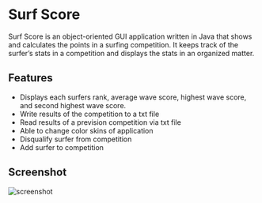 # Surf Score

Surf Score is an object-oriented GUI application written in Java that shows and calculates the points in a surfing competition. It keeps track of the surfer’s stats in a competition and displays the stats in an organized matter.

## Features

* Displays each surfers rank, average wave score, highest wave score, and second highest wave score.
* Write results of the competition to a txt file
* Read results of a prevision competition via txt file
* Able to change color skins of application
* Disqualify surfer from competition
* Add surfer to competition

## Screenshot

![screenshot](https://gdurl.com/U7r3)


